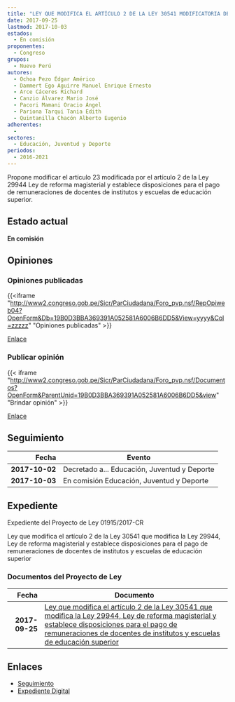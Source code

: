 ```yaml
---
title: "LEY QUE MODIFICA EL ARTÍCULO 2 DE LA LEY 30541 MODIFICATORIA DE LA LEY 29944, POR EL DERECHO A UNA FORMACIÓN Y CAPACITACIÓN DEL MAGISTERIO SIN DESPIDO"
date: 2017-09-25
lastmod: 2017-10-03
estados: 
  - En comisión
proponentes: 
  - Congreso
grupos: 
  - Nuevo Perú
autores: 
  - Ochoa Pezo Édgar Américo
  - Dammert Ego Aguirre Manuel Enrique Ernesto
  - Arce Cáceres Richard
  - Canzio Álvarez Mario José
  - Pacori Mamani Oracio Ángel
  - Pariona Tarqui Tania Edith
  - Quintanilla Chacón Alberto Eugenio
adherentes: 
  - 
sectores: 
  - Educación, Juventud y Deporte
periodos: 
  - 2016-2021
---
```


Propone modificar el artículo 23 modificada por el artículo 2 de la Ley 29944 Ley de reforma magisterial y establece disposiciones para el pago de remuneraciones de docentes de institutos y escuelas de educación superior.


## Estado actual

**En comisión**

## Opiniones

### Opiniones publicadas

{{<iframe "http://www2.congreso.gob.pe/Sicr/ParCiudadana/Foro_pvp.nsf/RepOpiweb04?OpenForm&Db=19B0D3BBA369391A052581A6006B6DD5&View=yyyy&Col=zzzzz" "Opiniones publicadas" >}}

[Enlace](http://www2.congreso.gob.pe/Sicr/ParCiudadana/Foro_pvp.nsf/RepOpiweb04?OpenForm&Db=19B0D3BBA369391A052581A6006B6DD5&View=yyyy&Col=zzzzz)
### Publicar opinión

{{< iframe "http://www2.congreso.gob.pe/Sicr/ParCiudadana/Foro_pvp.nsf/Documentos?OpenForm&ParentUnid=19B0D3BBA369391A052581A6006B6DD5&view" "Brindar opinión" >}}

[Enlace](http://www2.congreso.gob.pe/Sicr/ParCiudadana/Foro_pvp.nsf/Documentos?OpenForm&ParentUnid=19B0D3BBA369391A052581A6006B6DD5&view)

## Seguimiento

| Fecha | Evento |
|------:|--------|
| **2017-10-02** | Decretado a... Educación, Juventud y Deporte|
| **2017-10-03** | En comisión Educación, Juventud y Deporte|


## Expediente

Expediente del Proyecto de Ley 01915/2017-CR

Ley que modifica el artículo 2 de la Ley 30541 que modifica la Ley 29944, Ley de reforma magisterial y establece disposiciones para el pago de remuneraciones de docentes de institutos y escuelas de educación superior


### Documentos del Proyecto de Ley

| Fecha | Documento |
|------:|--------|
| **2017-09-25** | [Ley que modifica el artículo 2 de la Ley 30541 que modifica la Ley 29944, Ley de reforma magisterial y establece disposiciones para el pago de remuneraciones de docentes de institutos y escuelas de educación superior](http://www.leyes.congreso.gob.pe/Documentos/2016_2021/Proyectos_de_Ley_y_de_Resoluciones_Legislativas/PL0191520170925..PDF) |

## Enlaces 

- [Seguimiento](http://www2.congreso.gob.pe/Sicr/TraDocEstProc/CLProLey2016.nsf/f7fff46988ca05b1052578e100829cc7/d9bc49db1fdb4a7f052581a6005acac8?OpenDocument)
- [Expediente Digital](http://www2.congreso.gob.pe/Sicr/TraDocEstProc/CLProLey2016.nsf/f7fff46988ca05b1052578e100829cc7/d9bc49db1fdb4a7f052581a6005acac8?OpenDocument&Click=05257FB7005EB655.eb71d0cf91d8294e05256cdf006b5706/$Body/0.1C6C)
